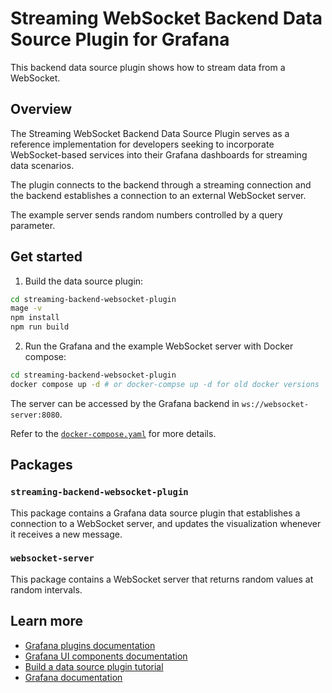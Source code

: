 # Streaming WebSocket Backend Data Source Plugin for Grafana

This backend data source plugin shows how to stream data from a WebSocket.
## Overview

The Streaming WebSocket Backend Data Source Plugin serves as a reference implementation for developers seeking to incorporate WebSocket-based services into their Grafana dashboards for streaming data scenarios.

The plugin connects to the backend through a streaming connection and the backend establishes a connection to an external WebSocket server.

The example server sends random numbers controlled by a query parameter.

## Get started

1. Build the data source plugin:

  ```sh
cd streaming-backend-websocket-plugin
mage -v
npm install
npm run build
  ```

2. Run the Grafana and the example WebSocket server with Docker compose:

```sh
cd streaming-backend-websocket-plugin
docker compose up -d # or docker-compse up -d for old docker versions
```

The server can be accessed by the Grafana backend in `ws://websocket-server:8080`.

Refer to the [`docker-compose.yaml`](./streaming-backend-websocket-plugin/docker-compose.yaml) for more details.

## Packages

### `streaming-backend-websocket-plugin`

This package contains a Grafana data source plugin that establishes a connection to a WebSocket server, and updates the visualization whenever it receives a new message.

### `websocket-server`

This package contains a WebSocket server that returns random values at random intervals.

## Learn more

- [Grafana plugins documentation](https://grafana.com/developers/plugin-tools/)
- [Grafana UI components documentation](https://developers.grafana.com/ui/latest/index.html)
- [Build a data source plugin tutorial](https://grafana.com/developers/plugin-tools/tutorials/build-a-data-source-plugin)
- [Grafana documentation](https://grafana.com/docs/)